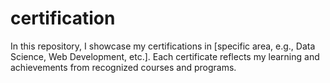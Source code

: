# certification
In this repository, I showcase my certifications in [specific area, e.g., Data Science, Web Development, etc.]. Each certificate reflects my learning and achievements from recognized courses and programs.
